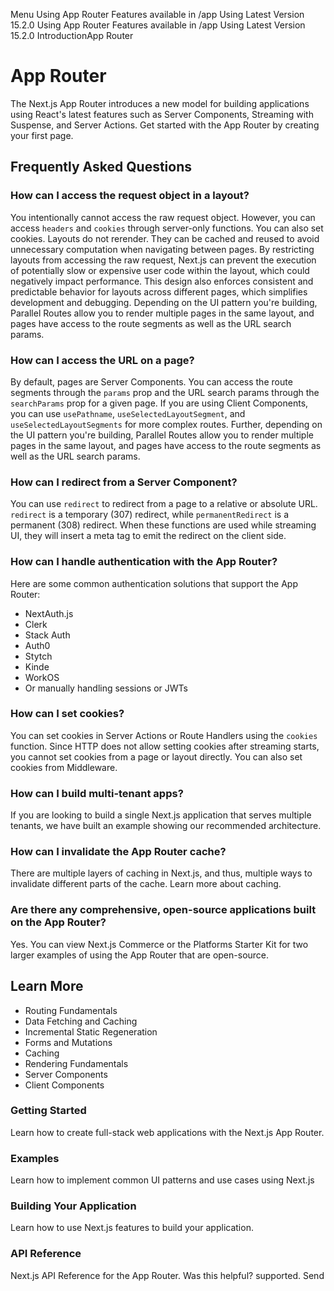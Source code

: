 Menu
Using App Router
Features available in /app
Using Latest Version
15.2.0
Using App Router
Features available in /app
Using Latest Version
15.2.0
IntroductionApp Router
# App Router
The Next.js App Router introduces a new model for building applications using React's latest features such as Server Components, Streaming with Suspense, and Server Actions.
Get started with the App Router by creating your first page.
## Frequently Asked Questions
### How can I access the request object in a layout?
You intentionally cannot access the raw request object. However, you can access `headers` and `cookies` through server-only functions. You can also set cookies.
Layouts do not rerender. They can be cached and reused to avoid unnecessary computation when navigating between pages. By restricting layouts from accessing the raw request, Next.js can prevent the execution of potentially slow or expensive user code within the layout, which could negatively impact performance.
This design also enforces consistent and predictable behavior for layouts across different pages, which simplifies development and debugging.
Depending on the UI pattern you're building, Parallel Routes allow you to render multiple pages in the same layout, and pages have access to the route segments as well as the URL search params.
### How can I access the URL on a page?
By default, pages are Server Components. You can access the route segments through the `params` prop and the URL search params through the `searchParams` prop for a given page.
If you are using Client Components, you can use `usePathname`, `useSelectedLayoutSegment`, and `useSelectedLayoutSegments` for more complex routes.
Further, depending on the UI pattern you're building, Parallel Routes allow you to render multiple pages in the same layout, and pages have access to the route segments as well as the URL search params.
### How can I redirect from a Server Component?
You can use `redirect` to redirect from a page to a relative or absolute URL. `redirect` is a temporary (307) redirect, while `permanentRedirect` is a permanent (308) redirect. When these functions are used while streaming UI, they will insert a meta tag to emit the redirect on the client side.
### How can I handle authentication with the App Router?
Here are some common authentication solutions that support the App Router:
  * NextAuth.js
  * Clerk
  * Stack Auth
  * Auth0
  * Stytch
  * Kinde
  * WorkOS
  * Or manually handling sessions or JWTs


### How can I set cookies?
You can set cookies in Server Actions or Route Handlers using the `cookies` function.
Since HTTP does not allow setting cookies after streaming starts, you cannot set cookies from a page or layout directly. You can also set cookies from Middleware.
### How can I build multi-tenant apps?
If you are looking to build a single Next.js application that serves multiple tenants, we have built an example showing our recommended architecture.
### How can I invalidate the App Router cache?
There are multiple layers of caching in Next.js, and thus, multiple ways to invalidate different parts of the cache. Learn more about caching.
### Are there any comprehensive, open-source applications built on the App Router?
Yes. You can view Next.js Commerce or the Platforms Starter Kit for two larger examples of using the App Router that are open-source.
## Learn More
  * Routing Fundamentals
  * Data Fetching and Caching
  * Incremental Static Regeneration
  * Forms and Mutations
  * Caching
  * Rendering Fundamentals
  * Server Components
  * Client Components


### Getting Started
Learn how to create full-stack web applications with the Next.js App Router.
### Examples
Learn how to implement common UI patterns and use cases using Next.js
### Building Your Application
Learn how to use Next.js features to build your application.
### API Reference
Next.js API Reference for the App Router.
Was this helpful?
supported.
Send

